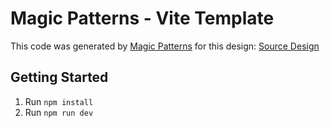 # Magic Patterns - Vite Template

This code was generated by [Magic Patterns](https://magicpatterns.com) for this design: [Source Design](https://magicpatterns.com/c/8fpecefgefqpquh9kvrvoy)

## Getting Started

1. Run `npm install`
2. Run `npm run dev`
